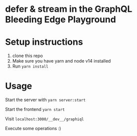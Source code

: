 # defer & stream in the GraphQL Bleeding Edge Playground

# Setup instructions

1. clone this repo
2. Make sure you have yarn and node v14 installed
3. Run `yarn install`

# Usage

Start the server with `yarn server:start`

Start the frontend `yarn start`

Visit `localhost:3000/__dev__/graphiql`

Execute some operations :)
